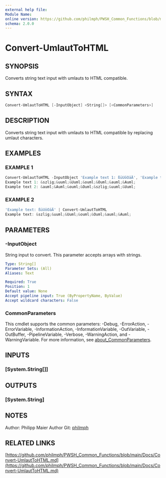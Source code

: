 ```yaml
---
external help file:
Module Name:
online version: https://github.com/philmph/PWSH_Common_Functions/blob/main/Docs/Convert-UmlautToHTML.md
schema: 2.0.0
---
```


# Convert-UmlautToHTML

## SYNOPSIS

Converts string text input with umlauts to HTML compatible.

## SYNTAX

```powershell
Convert-UmlautToHTML [-InputObject] <String[]> [<CommonParameters>]
```

## DESCRIPTION

Converts string text input with umlauts to HTML compatible by replacing umlaut characters.

## EXAMPLES

### EXAMPLE 1

```powershell
Convert-UmlautToHTML -InputObject 'Example text 1: ßüÜöÖäÄ', 'Example text 2: äÄöÖßüÜ'
Example text 1: &szlig;&uuml;&Uuml;&ouml;&Ouml;&auml;&Auml;
Example text 2: &auml;&Auml;&ouml;&Ouml;&szlig;&uuml;&Uuml;
```

### EXAMPLE 2

```powershell
'Example text: ßüÜöÖäÄ' | Convert-UmlautToHTML
Example text: &szlig;&uuml;&Uuml;&ouml;&Ouml;&auml;&Auml;
```

## PARAMETERS

### -InputObject

String input to convert.
This parameter accepts arrays with strings.

```yaml
Type: String[]
Parameter Sets: (All)
Aliases: Text

Required: True
Position: 1
Default value: None
Accept pipeline input: True (ByPropertyName, ByValue)
Accept wildcard characters: False
```

### CommonParameters

This cmdlet supports the common parameters: -Debug, -ErrorAction, -ErrorVariable, -InformationAction, -InformationVariable, -OutVariable, -OutBuffer, -PipelineVariable, -Verbose, -WarningAction, and -WarningVariable. For more information, see [about_CommonParameters](http://go.microsoft.com/fwlink/?LinkID=113216).

## INPUTS

### [System.String[]]

## OUTPUTS

### [System.String]

## NOTES

Author: Philipp Maier
Author Git: [philmph](https://github.com/philmph)

## RELATED LINKS

[https://github.com/philmph/PWSH_Common_Functions/blob/main/Docs/Convert-UmlautToHTML.md](https://github.com/philmph/PWSH_Common_Functions/blob/main/Docs/Convert-UmlautToHTML.md)
